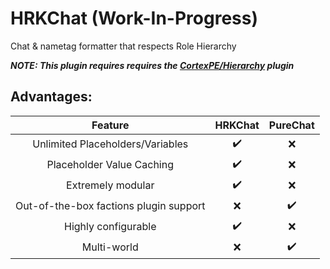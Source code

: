 # HRKChat (Work-In-Progress)
Chat &amp; nametag formatter that respects Role Hierarchy

***NOTE: This plugin requires requires the [CortexPE/Hierarchy](https://github.com/CortexPE/Hierarchy) plugin***

## Advantages:
| Feature | HRKChat | PureChat |
| :-----: | :-------: | :-------: |
| Unlimited Placeholders/Variables | ✔️ | ❌ |
| Placeholder Value Caching | ✔️ | ❌ |
| Extremely modular | ✔️ | ❌ |
| Out-of-the-box factions plugin support | ❌ | ✔️ |
| Highly configurable | ✔️ | ❌ |
| Multi-world | ❌ | ✔️ |
